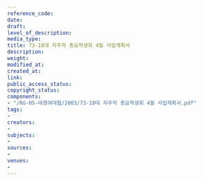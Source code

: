 ```yaml
---
reference_code: 
date: 
draft: 
level_of_description: 
media_type: 
title: 73-18대 자주적 총요학생회 4월 사업계획서
description: 
weight: 
modified_at: 
created_at: 
link: 
public_access_status: 
copyright_status: 
components:
- "/RG-05-대경여대협/2003/73-18대 자주적 총요학생회 4월 사업계획서.pdf"
tags:
- 
creators:
- 
subjects:
- 
sources:
- 
venues:
- 
---
```

